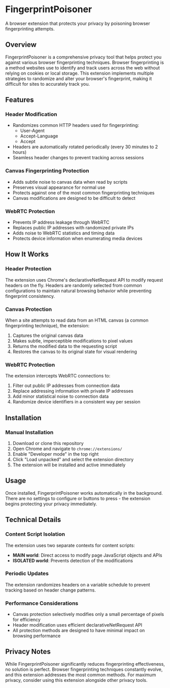 # FingerprintPoisoner

A browser extension that protects your privacy by poisoning browser fingerprinting attempts.

## Overview

FingerprintPoisoner is a comprehensive privacy tool that helps protect you against various browser fingerprinting techniques. Browser fingerprinting is a method websites use to identify and track users across the web without relying on cookies or local storage. This extension implements multiple strategies to randomize and alter your browser's fingerprint, making it difficult for sites to accurately track you.

## Features

### Header Modification

- Randomizes common HTTP headers used for fingerprinting:
  - User-Agent
  - Accept-Language
  - Accept
- Headers are automatically rotated periodically (every 30 minutes to 2 hours)
- Seamless header changes to prevent tracking across sessions

### Canvas Fingerprinting Protection

- Adds subtle noise to canvas data when read by scripts
- Preserves visual appearance for normal use
- Protects against one of the most common fingerprinting techniques
- Canvas modifications are designed to be difficult to detect

### WebRTC Protection

- Prevents IP address leakage through WebRTC
- Replaces public IP addresses with randomized private IPs
- Adds noise to WebRTC statistics and timing data
- Protects device information when enumerating media devices

## How It Works

### Header Protection

The extension uses Chrome's declarativeNetRequest API to modify request headers on the fly. Headers are randomly selected from common configurations to maintain natural browsing behavior while preventing fingerprint consistency.

### Canvas Protection

When a site attempts to read data from an HTML canvas (a common fingerprinting technique), the extension:

1. Captures the original canvas data
2. Makes subtle, imperceptible modifications to pixel values
3. Returns the modified data to the requesting script
4. Restores the canvas to its original state for visual rendering

### WebRTC Protection

The extension intercepts WebRTC connections to:

1. Filter out public IP addresses from connection data
2. Replace addressing information with private IP addresses
3. Add minor statistical noise to connection data
4. Randomize device identifiers in a consistent way per session

## Installation

### Manual Installation

1. Download or clone this repository
2. Open Chrome and navigate to `chrome://extensions/`
3. Enable "Developer mode" in the top right
4. Click "Load unpacked" and select the extension directory
5. The extension will be installed and active immediately

## Usage

Once installed, FingerprintPoisoner works automatically in the background. There are no settings to configure or buttons to press - the extension begins protecting your privacy immediately.

## Technical Details

### Content Script Isolation

The extension uses two separate contexts for content scripts:

- **MAIN world**: Direct access to modify page JavaScript objects and APIs
- **ISOLATED world**: Prevents detection of the modifications

### Periodic Updates

The extension randomizes headers on a variable schedule to prevent tracking based on header change patterns.

### Performance Considerations

- Canvas protection selectively modifies only a small percentage of pixels for efficiency
- Header modification uses efficient declarativeNetRequest API
- All protection methods are designed to have minimal impact on browsing performance

## Privacy Notes

While FingerprintPoisoner significantly reduces fingerprinting effectiveness, no solution is perfect. Browser fingerprinting techniques constantly evolve, and this extension addresses the most common methods. For maximum privacy, consider using this extension alongside other privacy tools.
